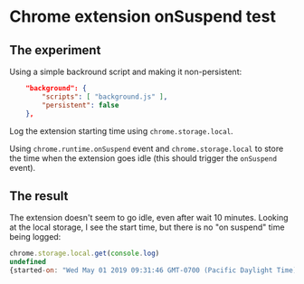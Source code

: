 # Chrome extension onSuspend test

## The experiment
Using a simple backround script and making it non-persistent:

```json
    "background": {
        "scripts": [ "background.js" ],
        "persistent": false
    },
```

Log the extension starting time using `chrome.storage.local`.

Using `chrome.runtime.onSuspend` event and `chrome.storage.local` to store the time when the extension goes idle (this should trigger the `onSuspend` event).

## The result
The extension doesn't seem to go idle, even after wait 10 minutes.
Looking at the local storage, I see the start time, but there is no "on suspend" time being logged:
```javascript
chrome.storage.local.get(console.log)
undefined
{started-on: "Wed May 01 2019 09:31:46 GMT-0700 (Pacific Daylight Time)"}
```